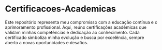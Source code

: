 # Certificacoes-Academicas
Este repositório representa meu compromisso com a educação contínua e o aprimoramento profissional. Aqui, reúno certificações acadêmicas que validam minhas competências e dedicação ao conhecimento. Cada certificado simboliza minha evolução e busca por excelência, sempre aberto a novas oportunidades e desafios.
